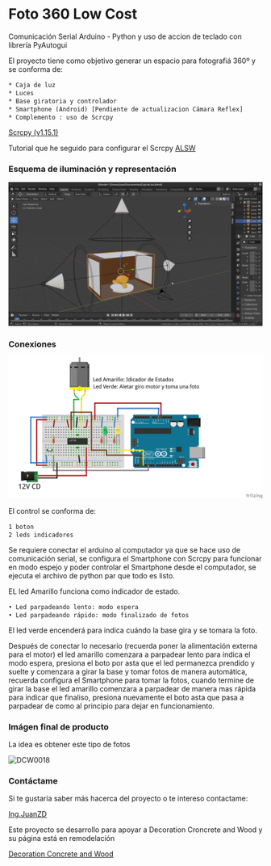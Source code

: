 # Foto 360 Low Cost

Comunicación Serial Arduino - Python y uso de accion de teclado con librería PyAutogui

El proyecto tiene como objetivo generar un espacio para fotografiá 360º  y se conforma de:

    * Caja de luz
    * Luces
    * Base giratoria y controlador
    * Smartphone (Android) [Pendiente de actualizacion Cámara Reflex]
    * Complemento : uso de Scrcpy
   [Scrcpy (v1.15.1)](https://github.com/Genymobile/scrcpy)

Tutorial que he seguido para configurar el Scrcpy [ALSW](https://nocheprogramacion.com/Tutoriales/065_Como_ver_tu_celular_en_tu_PC.html)


### Esquema de iluminación y representación

![Caja de luz](/Fotos%20auxiliares/Captura%20de%20pantalla_2020-11-17_12-49-22.png) 


### Conexiones

![Diagrama](/Conexiones.png)

El control se conforma de:
    
    1 boton
    2 leds indicadores

Se requiere conectar el arduino al computador ya que se hace uso de comunicación serial, se configura el  Smartphone con  Scrcpy para funcionar en modo espejo y poder controlar el  Smartphone desde el computador, se ejecuta el archivo de python par que todo es listo.

EL led Amarillo funciona como indicador de estado.
    
    • Led parpadeando lento: modo espera
    • Led parpadeando rápido: modo finalizado de fotos
      
El led verde encenderá para indica cuándo la base gira y se tomara la foto.

Después de conectar lo necesario  (recuerda poner la alimentación externa para el motor) el led amarillo comenzara a parpadear lento para indica el modo espera, presiona el boto por asta que el led permanezca prendido y suelte y comenzara a girar la base  y tomar fotos de manera automática, recuerda configura el Smartphone para tomar la fotos, cuando termine de girar la base el led amarillo comenzara a parpadear de manera mas rápida para indicar que finaliso, presiona nuevamente el boto asta que pasa a parpadear de como al principio para dejar  en funcionamiento.    


### Imágen final de producto 
La idea es obtener este tipo de fotos

<img src="/Fotos%20auxiliares/DCW0018.gif" width="400" height="400" ALT="DCW0018"/>

### Contáctame
Si te gustaría saber más hacerca del proyecto o te intereso contactame:

[Ing.JuanZD](https://ingjuanzd.github.io/)

Este proyecto se desarrollo para apoyar a Decoration Croncrete and Wood y su página está en remodelación

[Decoration Concrete and Wood](https://www.instagram.com/decorationcw/)
